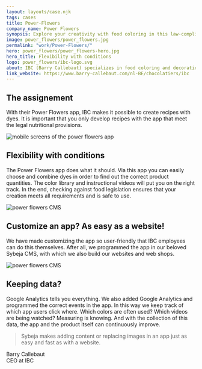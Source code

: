 ```yaml
---
layout: layouts/case.njk
tags: cases
title: Power-Flowers
company_name: Power Flowers
synopsis: Explore your creativity with food coloring in this law-compliant app. Taste enhanced with color.
image: power_flowers/power_flowers.jpg
permalink: "work/Power-Flowers/"
hero: power_flowers/power_flowers-hero.jpg
hero_title: Flexibility with conditions
logo: power_flowers/ibc-logo.svg 
about: IBC (Barry Callebaut) specializes in food coloring and decorations for patisserie, chocolate, bakery and dessert. With their Power Flowers, they inspire chefs to experiment with coloring agents in food recipes.
link_website: https://www.barry-callebaut.com/nl-BE/chocolatiers/ibc
---
```


## The assignement 

With their Power Flowers app, IBC makes it possible to create recipes with dyes. It is important that you only develop recipes with the app that meet the legal nutritional provisions.

![mobile screens of the power flowers app](../../static/images/cases/power_flowers/power_flower-mobile.jpg)

## Flexibility with conditions
The Power Flowers app does what it should. Via this app you can easily choose and combine dyes in order to find out the correct product quantities. The color library and instructional videos will put you on the right track. In the end, checking against food legislation ensures that your creation meets all requirements and is safe to use.

![power flowers CMS](../../static/images/cases/power_flowers/power_flowers-CMS.jpg)

## Customize an app? As easy as a website!

We have made customizing the app so user-friendly that IBC employees can do this themselves. After all, we programmed the app in our beloved Sybeja CMS, with which we also build our websites and web shops.

![power flowers CMS](../../static/images/cases/power_flowers/power_flowers-map.jpg)

## Keeping data?

Google Analytics tells you everything.
We also added Google Analytics and programmed the correct events in the app. In this way we keep track of which app users click where. Which colors are often used? Which videos are being watched? Measuring is knowing. And with the collection of this data, the app and the product itself can continuously improve.

> Sybeja makes adding content or replacing images in an app just as easy and fast as with a website.

Barry Callebaut  <br>
CEO at IBC

